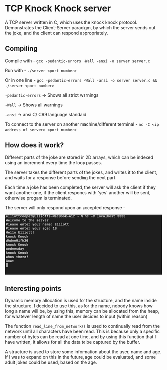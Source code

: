 # TCP Knock Knock server

A TCP server written in C, which uses the knock knock protocol. Demonstrates the Client-Server paradigm, by which the server sends out the joke, and the client can respond appropriately.

## Compiling

Compile with - `gcc -pedantic-errors -Wall -ansi -o server server.c`
  
Run with - `./server <port number>`

Or in one line -
`gcc -pedantic-errors -Wall -ansi -o server server.c && ./server <port number>`

`-pedantic-errors` -> Shows all strict warnings
  
`-Wall` -> Shows all warnings 
  
`-ansi` -> ansi C/ C99 language standard

To connect to the server on another machine/different terminal -
`nc -C <ip address of server> <port number>`

## How does it work?

Different parts of the joke are stored in 2D arrays, which can be indexed using an increment every time the loop passes.

The server takes the different parts of the jokes, and writes it to the client, and waits for a response before sending the next part.
  
Each time a joke has been completed, the server will ask the client if they want another one, if the client responds with 'yes' another will be sent, otherwise progam is terminated.
  
The server will only respond upon an accepted response -
  
![TCP server in action](screenshot.png)
  
## Interesting points

Dynamic memory allocation is used for the structure, and the name inside the structure. I decided to use this, as for the name, nobody knows how long a name will be, by using this, memory can be allocated from the heap, for whatever length of name the user decides to input (within reason)

The function `read_line_from_network()` is used to continually read from the network until all characters have been read. This is because only a specific number of bytes can be read at one time, and by using this function that I have written, it allows for all the data to be captured by the buffer.
  
 A structure is used to store some information about the user, name and age. If I was to expand on this in the future, age could be evaluated, and some adult jokes could be used, based on the age.
